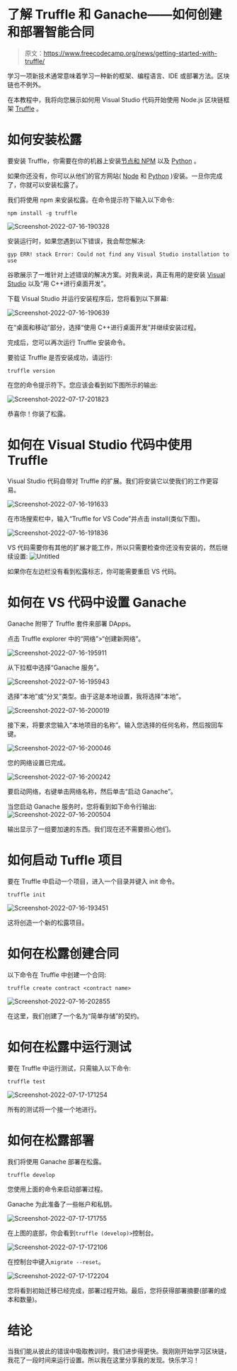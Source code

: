 # 了解 Truffle 和 Ganache——如何创建和部署智能合同

> 原文：<https://www.freecodecamp.org/news/getting-started-with-truffle/>

学习一项新技术通常意味着学习一种新的框架、编程语言、IDE 或部署方法。区块链也不例外。

在本教程中，我将向您展示如何用 Visual Studio 代码开始使用 Node.js 区块链框架 [Truffle](https://trufflesuite.com/docs/vscode-ext/installation-guide/) 。

# 如何安装松露

要安装 Truffle，你需要在你的机器上安装[节点和 NPM](https://nodejs.org/en/download/) 以及 [Python](https://www.python.org/downloads/) 。

如果你还没有，你可以从他们的官方网站( [Node](https://nodejs.org/en/) 和 [Python](https://www.python.org/) )安装。一旦你完成了，你就可以安装松露了。

我们将使用 npm 来安装松露。在命令提示符下输入以下命令:

`npm install -g truffle`

![Screenshot-2022-07-16-190328](img/c6443e7195b91946d97d8003f65dcf63.png)

安装运行时，如果您遇到以下错误，我会帮您解决:

`gyp ERR! stack Error: Could not find any Visual Studio installation to use`

谷歌展示了一堆针对上述错误的解决方案。对我来说，真正有用的是安装 [Visual Studio](https://visualstudio.microsoft.com/downloads/) 以及“用 C++进行桌面开发”。

下载 Visual Studio 并运行安装程序后，您将看到以下屏幕:

![Screenshot-2022-07-16-190639](img/3e8cbcac84811248601101139cb8732e.png)

在“桌面和移动”部分，选择“使用 C++进行桌面开发”并继续安装过程。

完成后，您可以再次运行 Truffle 安装命令。

要验证 Truffle 是否安装成功，请运行:

`truffle version`

在您的命令提示符下。您应该会看到如下图所示的输出:

![Screenshot-2022-07-17-201823](img/d798e29448359ea971a4dd1ac5bd4a4c.png)

恭喜你！你装了松露。

# 如何在 Visual Studio 代码中使用 Truffle

Visual Studio 代码自带对 Truffle 的扩展。我们将安装它以使我们的工作更容易。

![Screenshot-2022-07-16-191633](img/7de35010a751f69c20a6179e4e90d43b.png)

在市场搜索栏中，输入“Truffle for VS Code”并点击 install(类似下图)。

![Screenshot-2022-07-16-191836](img/ae832a7eb97b6ce0ff5e1a2f948e3b3d.png)

VS 代码需要你有其他的扩展才能工作，所以只需要检查你还没有安装的，然后继续设置:
![Untitled](img/8f68f58c950473c55ebdcba0a9b446a4.png)

如果你在左边栏没有看到松露标志，你可能需要重启 VS 代码。

# 如何在 VS 代码中设置 Ganache

Ganache 附带了 Truffle 套件来部署 DApps。

点击 Truffle explorer 中的“网络”>“创建新网络”。

![Screenshot-2022-07-16-195911](img/602421a520e4243aa4a18dcc35f728dc.png)

从下拉框中选择“Ganache 服务”。

![Screenshot-2022-07-16-195943](img/4748454fc756d3da291ec68111b20678.png)

选择“本地”或“分叉”类型。由于这是本地设置，我将选择“本地”。

![Screenshot-2022-07-16-200019](img/39cb884878fa98c716a3307c6467344d.png)

接下来，将要求您输入“本地项目的名称”。输入您选择的任何名称，然后按回车键。

![Screenshot-2022-07-16-200046](img/a17551a508fd5a0e1216df925011b71e.png)

您的网络设置已完成。

![Screenshot-2022-07-16-200242](img/2e265533e5480e1a97c3412a6ed17b41.png)

要启动网络，右键单击网络名称，然后单击“启动 Ganache”。

当您启动 Ganache 服务时，您将看到如下命令行输出:
![Screenshot-2022-07-16-200504](img/3fef54ecb680a8f85bf556830c153da1.png)

输出显示了一组要加速的东西。我们现在还不需要担心他们。

# 如何启动 Tuffle 项目

要在 Truffle 中启动一个项目，进入一个目录并键入 init 命令。

`truffle init`

![Screenshot-2022-07-16-193451](img/cbda73d2afd8d26fdfcd91153e636e40.png)

这将创造一个新的松露项目。

# 如何在松露创建合同

以下命令在 Truffle 中创建一个合同:

`truffle create contract <contract name>`

![Screenshot-2022-07-16-202855](img/b85f89380ea4e672d3c7d0b43ef5cc5b.png)

在这里，我们创建了一个名为“简单存储”的契约。

# 如何在松露中运行测试

要在 Truffle 中运行测试，只需输入以下命令:

`truffle test`

![Screenshot-2022-07-17-171254](img/29979c273c71720e48944d2bcf687d82.png)

所有的测试将一个接一个地进行。

# 如何在松露部署

我们将使用 Ganache 部署在松露。

`truffle develop`

您使用上面的命令来启动部署过程。

Ganache 为此准备了一些帐户和私钥。

![Screenshot-2022-07-17-171755](img/b1b9de62b66bdc26b842d5125e825b2f.png)

在上图的底部，你会看到`truffle (develop)>`控制台。

![Screenshot-2022-07-17-172106](img/980f56b47f77f8e2ef48cda8a2d91f96.png)

在控制台中键入`migrate --reset`。

![Screenshot-2022-07-17-172204](img/52ee25a06b51ad2c69e7da117c7b7b37.png)

您将看到初始迁移已经完成，部署过程开始。最后，您将获得部署摘要(部署的成本和数量)。

# 结论

当我们能从彼此的错误中吸取教训时，我们进步得更快。我刚刚开始学习区块链，我花了一段时间来运行设置。所以我在这里分享我的发现。快乐学习！